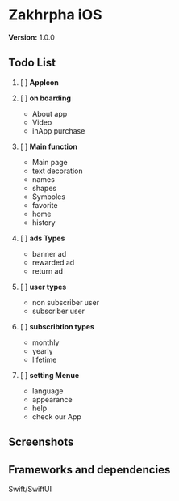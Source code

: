 
# Zakhrpha iOS

**Version:** 1.0.0

## Todo List

1. [ ]  **AppIcon**

1. [ ]  **on boarding**      
    - About app
    - Video
    - inApp purchase
                               
2. [ ]  **Main function**
    - Main page
    - text decoration
    - names
    - shapes
    - Symboles
    - favorite
    - home
    - history
                         
3. [ ]  **ads Types**
    - banner ad
    - rewarded ad
    - return ad
    
4. [ ]  **user types**
    - non subscriber user 
    - subscriber user
  
5. [ ]  **subscribtion types** 
    - monthly
    - yearly
    - lifetime
                       
6. [ ]  **setting Menue**
    - language
    - appearance
    - help
    - check our App

## Screenshots

<!--<p align="center"> -->
<!-- <img src="Images/poster.png" width="800" height="522">  -->
<!--</p>  -->

<!--<p align="center"> -->
<!--  <img src="Images/menu.png" width="800" height="522">  -->
<!--</p>  -->


## Frameworks and dependencies

Swift/SwiftUI 
